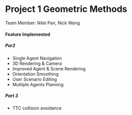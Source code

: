 # Project 1 Geometric Methods 

Team Member: Nilei Pan, Nick Wang

#### Feature Implemented

##### Par2

- Single Agent Navigation
- 3D Rendering & Camera
- Improved Agent & Scene Rendering
- Orientation Smoothing
- User Scenario Editing
- Multiple Agents Planning

##### Part 3

- TTC collision avoidance

